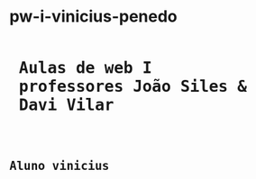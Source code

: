 # pw-i-vinicius-penedo
<pre>
<h1> Aulas de web I
 professores João Siles &
 Davi Vilar
</h1>
  <h2>Aluno vinicius</h2>
</pre>
